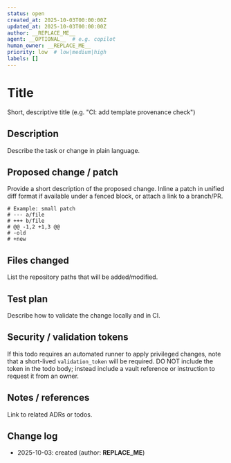 ```yaml
---
status: open
created_at: 2025-10-03T00:00:00Z
updated_at: 2025-10-03T00:00:00Z
author: __REPLACE_ME__
agent: __OPTIONAL__  # e.g. copilot
human_owner: __REPLACE_ME__
priority: low  # low|medium|high
labels: []
---
```


# Title

Short, descriptive title (e.g. "CI: add template provenance check")

## Description

Describe the task or change in plain language.

## Proposed change / patch

Provide a short description of the proposed change. Inline a patch in unified diff format if available under a fenced block, or attach a link to a branch/PR.

```
# Example: small patch
# --- a/file
# +++ b/file
# @@ -1,2 +1,3 @@
# -old
# +new
```

## Files changed

List the repository paths that will be added/modified.

## Test plan

Describe how to validate the change locally and in CI.

## Security / validation tokens

If this todo requires an automated runner to apply privileged changes, note that a short-lived `validation_token` will be required. DO NOT include the token in the todo body; instead include a vault reference or instruction to request it from an owner.

## Notes / references

Link to related ADRs or todos.

## Change log

- 2025-10-03: created (author: __REPLACE_ME__)
